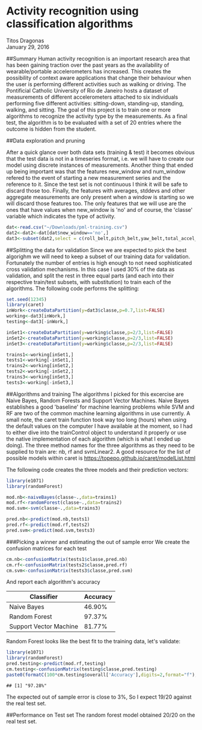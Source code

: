 # Activity recognition using classification algorithms
Titos Dragonas  
January 29, 2016  


##Summary
Human activity recognition is an important research area that has been gaining traction over the past years as the availability of wearable/portable accelerometers has increased.  This creates the possibility of context aware applications that change their behaviour when the user is performing different activities such as walking or driving.  The Pontificial Catholic University of Rio de Janeiro hosts a dataset of measurements of different accelerometers attached to six individuals performing five different activities: sitting-down, standing-up, standing, walking, and sitting.  The goal of this project is to train one or more algorithms to recognize the activity type by the measurements.  As a final test, the algorithm is to be evaluated with a set of 20 entries where the outcome is hidden from the student.

##Data exploration and pruning

After a quick glance over both data sets (training & test) it becomes obvious that the test data is not in a timeseries format, i.e. we will have to create our model using discrete instances of measurements.  Another thing that ended up being important was that the features new_window and num_window refered to the event of starting a new measurement series and the reference to it.  Since the test set is not continuous I think it will be safe to discard those too.  Finally, the features with averages, stddevs and other aggregate measurements are only present when a window is starting so we will discard those features too.  The only features that we will use are the ones that have values when new_window is 'no' and of course, the 'classe' variable which indicates the type of activity.


```r
dat<-read.csv("~/Downloads/pml-training.csv")
dat2<-dat2<-dat[dat$new_window=='no',]
dat3<-subset(dat2,select = c(roll_belt,pitch_belt,yaw_belt,total_accel_belt,gyros_belt_x,gyros_belt_y,gyros_belt_z,accel_belt_x,accel_belt_y,accel_belt_z,magnet_belt_x,magnet_belt_y,magnet_belt_z,roll_arm,pitch_arm,yaw_arm,total_accel_arm,gyros_arm_x,gyros_arm_y,gyros_arm_z,accel_arm_x,accel_arm_y,accel_arm_z,magnet_arm_x,magnet_arm_y,magnet_arm_z,roll_dumbbell,pitch_dumbbell,yaw_dumbbell,classe))
```

##Splitting the data for validation
Since we are expected to pick the best algorighm we will need to keep a subset of our training data for validation.  Fortunately the number of entries is high enough to not need sophisticated cross validation mechanisms.  In this case I used 30% of the data as validation, and split the rest in three equal parts (and each into their respective train/test subsets, with substitution) to train each of the  algorithms.  The following code performs the splitting:


```r
set.seed(12345)
library(caret)
inWork<-createDataPartition(y=dat3$classe,p=0.7,list=FALSE)
working<-dat3[inWork,]
testing<-dat3[-inWork,]

inSet1<-createDataPartition(y=working$classe,p=2/3,list=FALSE)
inSet2<-createDataPartition(y=working$classe,p=2/3,list=FALSE)
inSet3<-createDataPartition(y=working$classe,p=2/3,list=FALSE)

trains1<-working[inSet1,]
tests1<-working[-inSet1,]
trains2<-working[inSet2,]
tests2<-working[-inSet2,]
trains3<-working[inSet3,]
tests3<-working[-inSet3,]
```

##Algorithms and training
The algorithms I picked for this excercise are Naive Bayes, Random Forests and Support Vector Machines.  Naive Bayes establishes a good 'baseline' for machine learning problems while SVM and RF are two of the common machine learning algorithms in use currently.  A small note, the caret train function took way too long (hours) when using the default values on the computer I have available at the moment, so I had to either dive into the trainControl object to understand it properly or use the native implementation of each algorithm (which is what I ended up doing).  The three method names for the three algorithms as they need to be supplied to train are: nb, rf and svmLinear2.  A good resource for the list of possible models within caret is https://topepo.github.io/caret/modelList.html

The following code creates the three models and their prediction vectors:


```r
library(e1071)
library(randomForest)

mod.nb<-naiveBayes(classe~.,data=trains1)
mod.rf<-randomForest(classe~.,data=trains2)
mod.svm<-svm(classe~.,data=trains3)

pred.nb<-predict(mod.nb,tests1)
pred.rf<-predict(mod.rf,tests2)
pred.svm<-predict(mod.svm,tests3)
```
###Picking a winner and estimating the out of sample error
We create the confusion matrices for each test


```r
cm.nb<-confusionMatrix(tests1$classe,pred.nb)
cm.rf<-confusionMatrix(tests2$classe,pred.rf)
cm.svm<-confusionMatrix(tests3$classe,pred.svm)
```

And report each algorithm's accuracy

|Classifier|Accuracy|
|---|---|
| Naive Bayes | 46.90% |
|Random Forest|97.37%|
|Support Vector Machine|81.77%|

Random Forest looks like the best fit to the training data, let's validate:


```r
library(e1071)
library(randomForest)
pred.testing<-predict(mod.rf,testing)
cm.testing<-confusionMatrix(testing$classe,pred.testing)
paste0(formatC(100*cm.testing$overall['Accuracy'],digits=2,format="f"),"%")
```

```
## [1] "97.28%"
```

The expected out of sample error is close to 3%, So I expect 19/20 against the real test set.

##Performance on Test set
The random forest model obtained 20/20 on the real test set.
